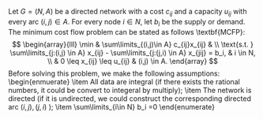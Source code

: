 
Let $G=(N,A)$ be a directed network with a cost $c_{ij}$ and a capacity $u_{ij}$ with every arc $(i,j)\in A$. For every node $i \in N$, let $b_{i}$ be the supply or demand. The minimum cost flow problem can be stated as follows \textbf{MCFP}:
$$
\begin{array}{lll}
\min & \sum\limits_{(i,j)\in A} c_{ij}x_{ij} & \\
\text{s.t. } \sum\limits_{j:(i,j) \in A} x_{ij} - \sum\limits_{j:(j,i) \in A} x_{jij} = b_i, & i \in N, \\
& 0 \leq x_{ij} \leq u_{ij} & (i,j) \in A.
\end{array}
$$
Before solving this problem, we make the following assumptions:
\begin{enmuerate}
\item All data are integral (if there exists the rational numbers, it could be convert to integeral by multiply);
\item The network is directed (if it is undirected, we could construct the corresponding directed arc $(i,j),(j,i)$ );
\item \sum\limits_{i\in N} b_i =0
\end{enumerate}
